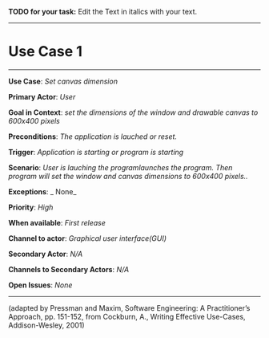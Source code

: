 **TODO for your task:** Edit the Text in italics with your text.

<hr>

# Use Case 1

<hr>

**Use Case**: _Set canvas dimension_

**Primary Actor**: _User_

**Goal in Context**: _set the dimensions of the window and drawable canvas to 600x400 pixels_

**Preconditions**: _The application is lauched or reset._

**Trigger**: _Application is starting or program is starting_

**Scenario**: _User is lauching the programlaunches the program. Then program will set the window and canvas dimensions to 600x400 pixels.._

**Exceptions**: _ None_

**Priority**: _High_

**When available**: _First release_

**Channel to actor**: _Graphical user interface(GUI)_

**Secondary Actor**: _N/A_

**Channels to Secondary Actors**: _N/A_

**Open Issues**: _None_

<hr>

(adapted by Pressman and Maxim, Software Engineering: A Practitioner’s Approach, pp. 151-152, from Cockburn,
A., Writing Effective Use-Cases, Addison-Wesley, 2001)

